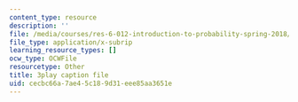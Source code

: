 ```yaml
---
content_type: resource
description: ''
file: /media/courses/res-6-012-introduction-to-probability-spring-2018/cecbc66a7ae45c189d31eee85aa3651e_Lgacew5BjDI.vtt
file_type: application/x-subrip
learning_resource_types: []
ocw_type: OCWFile
resourcetype: Other
title: 3play caption file
uid: cecbc66a-7ae4-5c18-9d31-eee85aa3651e
---
```

